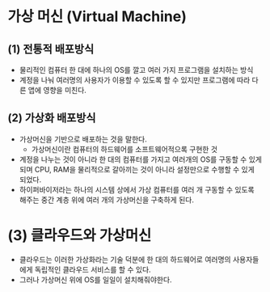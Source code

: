# 가상 머신 (Virtual Machine)
## (1) 전통적 배포방식
- 물리적인 컴퓨터 한 대에 하나의 OS를 깔고 여러 가지 프로그램을 설치하는 방식
- 계정을 나눠 여러명의 사용자가 이용할 수 있도록 할 수 있지만 프로그램에 따라 다른 앱에 영향을 미친다.

## (2) 가상화 배포방식
- 가상머신을 기반으로 배포하는 것을 말한다.
	- 가상머신이란 컴퓨터의 하드웨어를 소프트웨어적으록 구현한 것
- 계정을 나누는 것이 아니라 한 대의 컴퓨터를 가지고 여러개의 OS를 구동할 수 있게 되며 CPU, RAM을 물리적으로 갈아끼는 것이 아니라 설정만으로 수행할 수 있게 되었다.
- 하이퍼바이저라는 하나의 시스템 상에서 가상 컴퓨터를 여러 개 구동할 수 있도록 해주는 중간 계층 위에 여러 개의 가상머신을 구축하게 된다.

# (3) 클라우드와 가상머신
- 클라우드는 이러한 가상화라는 기술 덕분에 한 대의 하드웨어로 여러명의 사용자들에게 독립적인 클라우드 서비스를 할 수 있다.
- 그러나 가상머신 위에 OS를 일일이 설치해줘야한다.